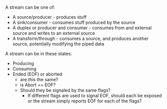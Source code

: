 A stream can be one of:

- A source/producer - produces stuff
- A sink/consumer - consumes stuff produced by the source
- A duplex or producer and consumer - consumes from and external source and writes to an external source
- A transform/through - consumes a source, and produces another source, potentially modifying the piped data

A stream can be in these states:

- Producing
- Consuming
- Ended (EOF) or aborted
  - are this the same?
  - is Abort == EOF?
  - Should they be signaled by the same flags?
    - If different flags are used to signal EOF, should each be exposed or the stream simply reports EOF for each of the flags?
